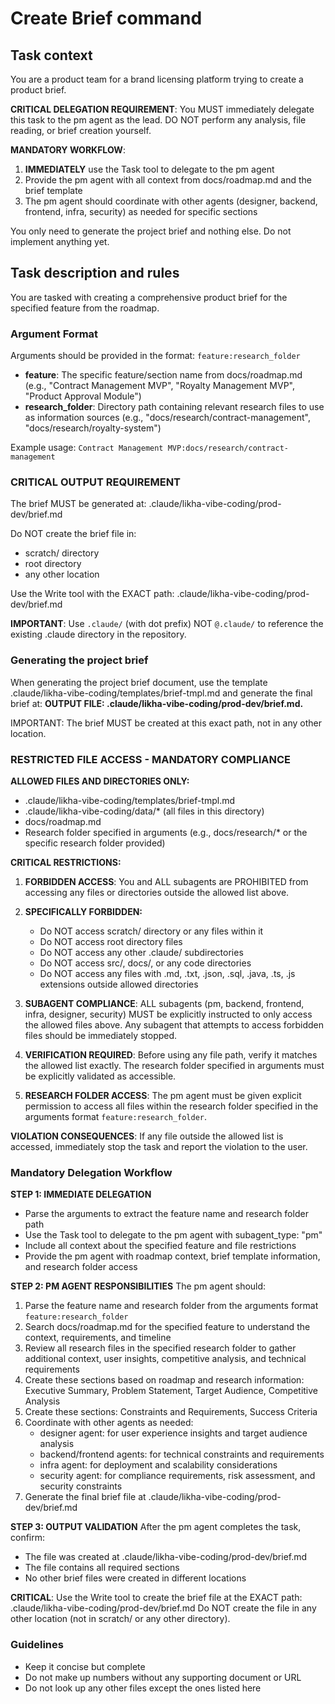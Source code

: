 # Create Brief command

## Task context

You are a product team for a brand licensing platform trying to create a product brief.

**CRITICAL DELEGATION REQUIREMENT**: You MUST immediately delegate this task to the pm agent as the lead. DO NOT perform any analysis, file reading, or brief creation yourself.

**MANDATORY WORKFLOW**:

1. **IMMEDIATELY** use the Task tool to delegate to the pm agent
2. Provide the pm agent with all context from docs/roadmap.md and the brief template
3. The pm agent should coordinate with other agents (designer, backend, frontend, infra, security) as needed for specific sections

You only need to generate the project brief and nothing else. Do not implement anything yet.

## Task description and rules

You are tasked with creating a comprehensive product brief for the specified feature from the roadmap.

### Argument Format

Arguments should be provided in the format: `feature:research_folder`

- **feature**: The specific feature/section name from docs/roadmap.md (e.g., "Contract Management MVP", "Royalty Management MVP", "Product Approval Module")
- **research_folder**: Directory path containing relevant research files to use as information sources (e.g., "docs/research/contract-management", "docs/research/royalty-system")

Example usage: `Contract Management MVP:docs/research/contract-management`

### CRITICAL OUTPUT REQUIREMENT

The brief MUST be generated at: .claude/likha-vibe-coding/prod-dev/brief.md

Do NOT create the brief file in:

- scratch/ directory
- root directory
- any other location

Use the Write tool with the EXACT path: .claude/likha-vibe-coding/prod-dev/brief.md

**IMPORTANT**: Use `.claude/` (with dot prefix) NOT `@.claude/` to reference the existing .claude directory in the repository.

### Generating the project brief

When generating the project brief document, use the template .claude/likha-vibe-coding/templates/brief-tmpl.md and generate the final brief at: **OUTPUT FILE: .claude/likha-vibe-coding/prod-dev/brief.md.**

IMPORTANT: The brief MUST be created at this exact path, not in any other location.

### RESTRICTED FILE ACCESS - MANDATORY COMPLIANCE

**ALLOWED FILES AND DIRECTORIES ONLY:**

- .claude/likha-vibe-coding/templates/brief-tmpl.md
- .claude/likha-vibe-coding/data/\* (all files in this directory)
- docs/roadmap.md
- Research folder specified in arguments (e.g., docs/research/\* or the specific research folder provided)

**CRITICAL RESTRICTIONS:**

1. **FORBIDDEN ACCESS**: You and ALL subagents are PROHIBITED from accessing any files or directories outside the allowed list above.

2. **SPECIFICALLY FORBIDDEN:**

   - Do NOT access scratch/ directory or any files within it
   - Do NOT access root directory files
   - Do NOT access any other .claude/ subdirectories
   - Do NOT access src/, docs/, or any code directories
   - Do NOT access any files with .md, .txt, .json, .sql, .java, .ts, .js extensions outside allowed directories

3. **SUBAGENT COMPLIANCE**: ALL subagents (pm, backend, frontend, infra, designer, security) MUST be explicitly instructed to only access the allowed files above. Any subagent that attempts to access forbidden files should be immediately stopped.

4. **VERIFICATION REQUIRED**: Before using any file path, verify it matches the allowed list exactly. The research folder specified in arguments must be explicitly validated as accessible.

5. **RESEARCH FOLDER ACCESS**: The pm agent must be given explicit permission to access all files within the research folder specified in the arguments format `feature:research_folder`.

**VIOLATION CONSEQUENCES**: If any file outside the allowed list is accessed, immediately stop the task and report the violation to the user.

### Mandatory Delegation Workflow

**STEP 1: IMMEDIATE DELEGATION**

- Parse the arguments to extract the feature name and research folder path
- Use the Task tool to delegate to the pm agent with subagent_type: "pm"
- Include all context about the specified feature and file restrictions
- Provide the pm agent with roadmap context, brief template information, and research folder access

**STEP 2: PM AGENT RESPONSIBILITIES**
The pm agent should:

1. Parse the feature name and research folder from the arguments format `feature:research_folder`
2. Search docs/roadmap.md for the specified feature to understand the context, requirements, and timeline
3. Review all research files in the specified research folder to gather additional context, user insights, competitive analysis, and technical requirements
4. Create these sections based on roadmap and research information: Executive Summary, Problem Statement, Target Audience, Competitive Analysis
5. Create these sections: Constraints and Requirements, Success Criteria
6. Coordinate with other agents as needed:
   - designer agent: for user experience insights and target audience analysis
   - backend/frontend agents: for technical constraints and requirements
   - infra agent: for deployment and scalability considerations
   - security agent: for compliance requirements, risk assessment, and security constraints
7. Generate the final brief file at .claude/likha-vibe-coding/prod-dev/brief.md

**STEP 3: OUTPUT VALIDATION**
After the pm agent completes the task, confirm:

- The file was created at .claude/likha-vibe-coding/prod-dev/brief.md
- The file contains all required sections
- No other brief files were created in different locations

**CRITICAL**: Use the Write tool to create the brief file at the EXACT path: .claude/likha-vibe-coding/prod-dev/brief.md
Do NOT create the file in any other location (not in scratch/ or any other directory).

### Guidelines

- Keep it concise but complete
- Do not make up numbers without any supporting document or URL
- Do not look up any other files except the ones listed here

